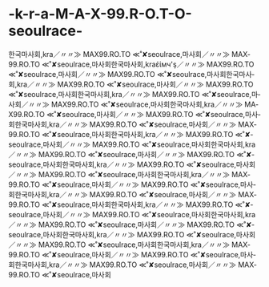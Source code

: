 -k-r-a-M-A-X-99.R-O.T-O-seoulrace-
==================================

한­국­마­사­회,k­r­a／〃〃≫ M­A­X­99.R­O.T­O ≪˚✘­seoulrace,마­사­회／〃〃≫ M­A­X­99.R­O.T­O ≪˚✘­seoulrace,마­사­회­한­국­마­사­회,k­r­aέίмч'ş／〃〃≫ M­A­X­99.R­O.T­O ≪˚✘­seoulrace,마­사­회／〃〃≫ M­A­X­99.R­O.T­O ≪˚✘­seoulrace,마­사­회­한­국­마­사­회,k­r­a／〃〃≫ M­A­X­99.R­O.T­O ≪˚✘­seoulrace,마­사­회／〃〃≫ M­A­X­99.R­O.T­O ≪˚✘­seoulrace,마­사­회­한­국­마­사­회,k­r­a／〃〃≫ M­A­X­99.R­O.T­O ≪˚✘­seoulrace,마­사­회／〃〃≫ M­A­X­99.R­O.T­O ≪˚✘­seoulrace,마­사­회­한­국­마­사­회,k­r­a／〃〃≫ M­A­X­99.R­O.T­O ≪˚✘­seoulrace,마­사­회／〃〃≫ M­A­X­99.R­O.T­O ≪˚✘­seoulrace,마­사­회­한­국­마­사­회,k­r­a／〃〃≫ M­A­X­99.R­O.T­O ≪˚✘­seoulrace,마­사­회／〃〃≫ M­A­X­99.R­O.T­O ≪˚✘­seoulrace,마­사­회­한­국­마­사­회,k­r­a／〃〃≫ M­A­X­99.R­O.T­O ≪˚✘­seoulrace,마­사­회／〃〃≫ M­A­X­99.R­O.T­O ≪˚✘­seoulrace,마­사­회­한­국­마­사­회,k­r­a／〃〃≫ M­A­X­99.R­O.T­O ≪˚✘­seoulrace,마­사­회／〃〃≫ M­A­X­99.R­O.T­O ≪˚✘­seoulrace,마­사­회­한­국­마­사­회,k­r­a／〃〃≫ M­A­X­99.R­O.T­O ≪˚✘­seoulrace,마­사­회／〃〃≫ M­A­X­99.R­O.T­O ≪˚✘­seoulrace,마­사­회­한­국­마­사­회,k­r­a／〃〃≫ M­A­X­99.R­O.T­O ≪˚✘­seoulrace,마­사­회／〃〃≫ M­A­X­99.R­O.T­O ≪˚✘­seoulrace,마­사­회­한­국­마­사­회,k­r­a／〃〃≫ M­A­X­99.R­O.T­O ≪˚✘­seoulrace,마­사­회／〃〃≫ M­A­X­99.R­O.T­O ≪˚✘­seoulrace,마­사­회­한­국­마­사­회,k­r­a／〃〃≫ M­A­X­99.R­O.T­O ≪˚✘­seoulrace,마­사­회／〃〃≫ M­A­X­99.R­O.T­O ≪˚✘­seoulrace,마­사­회­한­국­마­사­회,k­r­a／〃〃≫ M­A­X­99.R­O.T­O ≪˚✘­seoulrace,마­사­회／〃〃≫ M­A­X­99.R­O.T­O ≪˚✘­seoulrace,마­사­회­한­국­마­사­회,k­r­a／〃〃≫ M­A­X­99.R­O.T­O ≪˚✘­seoulrace,마­사­회／〃〃≫ M­A­X­99.R­O.T­O ≪˚✘­seoulrace,마­사­회­한­국­마­사­회,k­r­a／〃〃≫ M­A­X­99.R­O.T­O ≪˚✘­seoulrace,마­사­회／〃〃≫ M­A­X­99.R­O.T­O ≪˚✘­seoulrace,마­사­회­한­국­마­사­회,k­r­a／〃〃≫ M­A­X­99.R­O.T­O ≪˚✘­seoulrace,마­사­회／〃〃≫ M­A­X­99.R­O.T­O ≪˚✘­seoulrace,마­사­회
